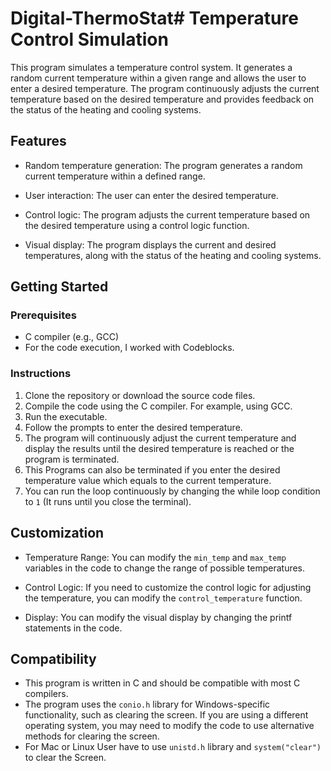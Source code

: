 # Digital-ThermoStat# Temperature Control Simulation

This program simulates a temperature control system. It generates a random current temperature within a given range and allows the user to enter a desired temperature. The program continuously adjusts the current temperature based on the desired temperature and provides feedback on the status of the heating and cooling systems.

## Features

- Random temperature generation: The program generates a random current temperature within a defined range.

- User interaction: The user can enter the desired temperature.

- Control logic: The program adjusts the current temperature based on the desired temperature using a control logic function.

- Visual display: The program displays the current and desired temperatures, along with the status of the heating and cooling systems.

## Getting Started

### Prerequisites
- C compiler (e.g., GCC)
- For the code execution, I worked with Codeblocks.
### Instructions
1. Clone the repository or download the source code files.
2. Compile the code using the C compiler. For example, using GCC.
3. Run the executable.
4. Follow the prompts to enter the desired temperature.
5. The program will continuously adjust the current temperature and display the results until the desired temperature is reached or the program is terminated.
6. This Programs can also be terminated if you enter the desired temperature value which equals to the current temperature.
7. You can run the loop continuously by changing the while loop condition to `1` (It runs until you close the terminal).

## Customization

- Temperature Range: You can modify the `min_temp` and `max_temp` variables in the code to change the range of possible temperatures.

- Control Logic: If you need to customize the control logic for adjusting the temperature, you can modify the `control_temperature` function.

- Display: You can modify the visual display by changing the printf statements in the code.

## Compatibility
- This program is written in C and should be compatible with most C compilers.
- The program uses the `conio.h` library for Windows-specific functionality, such as clearing the screen. If you are using a different operating system, you may need to modify the code to use alternative methods for clearing the screen.
- For Mac or Linux User have to use `unistd.h` library and `system("clear")` to clear the Screen.

